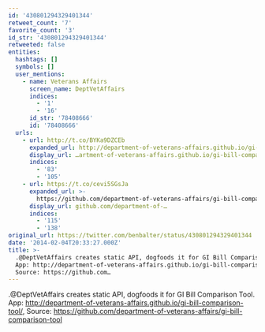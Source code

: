 ```yaml
---
id: '430801294329401344'
retweet_count: '7'
favorite_count: '3'
id_str: '430801294329401344'
retweeted: false
entities:
  hashtags: []
  symbols: []
  user_mentions:
    - name: Veterans Affairs
      screen_name: DeptVetAffairs
      indices:
        - '1'
        - '16'
      id_str: '78408666'
      id: '78408666'
  urls:
    - url: http://t.co/BYKa9DZCEb
      expanded_url: http://department-of-veterans-affairs.github.io/gi-bill-comparison-tool/
      display_url: …artment-of-veterans-affairs.github.io/gi-bill-compar…
      indices:
        - '83'
        - '105'
    - url: https://t.co/cevi5SGsJa
      expanded_url: >-
        https://github.com/department-of-veterans-affairs/gi-bill-comparison-tool
      display_url: github.com/department-of-…
      indices:
        - '115'
        - '138'
original_url: https://twitter.com/benbalter/status/430801294329401344
date: '2014-02-04T20:33:27.000Z'
title: >-
  .@DeptVetAffairs creates static API, dogfoods it for GI Bill Comparison Tool.
  App: http://department-of-veterans-affairs.github.io/gi-bill-comparison-tool/,
  Source: https://github.com…
---
```


.@DeptVetAffairs creates static API, dogfoods it for GI Bill Comparison Tool. App: http://department-of-veterans-affairs.github.io/gi-bill-comparison-tool/, Source: https://github.com/department-of-veterans-affairs/gi-bill-comparison-tool